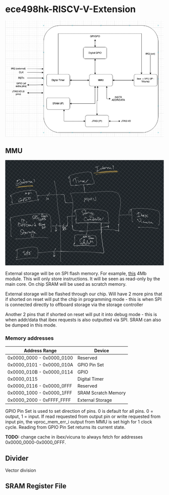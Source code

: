 # ece498hk-RISCV-V-Extension

![block diagram](imgs/block-diagram.jpg)


## MMU
![MMU block diagram](imgs/mmu-block-diagram.png)

External storage will be on SPI flash memory. For example, [this](https://www.mouser.com/ProductDetail/Microchip-Technology-Atmel/SST26VF040AT-104I-SN?qs=vmHwEFxEFR8%252BmQlv%252BpDlqw%3D%3D) 4Mb module. This will only store instructions. It will be seen as read-only by the main core. On chip SRAM will be used as scratch memory. 

External storage will be flashed through our chip. Will have 2 more pins that if shorted on reset will put the chip in programming mode - this is when SPI is connected directly to offboard storage via the storage controller 

Another 2 pins that if shorted on reset will put it into debug mode - this is when addr/data that ibex requests is also outputted via SPI. SRAM can also be dumped in this mode. 


### Memory addresses

| Address Range              | Device                |
| -------------------------- | --------------------- |
| 0x0000_0000 - 0x0000_0100  | Reserved              |
| 0x0000_0101 - 0x0000_010A  | GPIO Pin Set          |
| 0x0000_010B - 0x0000_0114  | GPIO                  |
| 0x0000_0115                | Digital Timer         |
| 0x0000_0116 - 0x0000_0FFF  | Reserved              |
| 0x0000_1000 - 0x0000_1FFF  | SRAM Scratch Memory   |
| 0x0000_2000 - 0xFFFF_FFFF  | External Storage      |


GPIO Pin Set is used to set direction of pins. 0 is default for all pins. 0 = output, 1 = input. If read requested from output pin or write requested from input pin, the vproc_mem_err_i output from MMU is set high for 1 clock cycle. Reading from GPIO Pin Set returns its current state. 

**TODO:** change cache in ibex/vicuna to always fetch for addresses 0x0000_0000-0x0000_0FFF. 

## Divider
Vector division

## SRAM Register File
